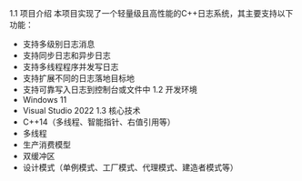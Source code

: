 1.1 项目介绍
本项目实现了一个轻量级且高性能的C++日志系统，其主要支持以下功能：
- 支持多级别日志消息
- 支持同步日志和异步日志
- 支持多线程程序并发写日志
- 支持扩展不同的日志落地目标地
- 支持可靠写入日志到控制台或文件中
1.2 开发环境
- Windows 11 
- Visual Studio 2022
1.3 核心技术
- C++14（多线程、智能指针、右值引用等）
- 多线程
- 生产消费模型
- 双缓冲区
- 设计模式（单例模式、工厂模式、代理模式、建造者模式等）

